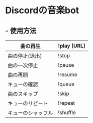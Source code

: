 # Discordの音楽bot

## - 使用方法

| 曲の再生           | !play [URL] |
| ------------------ | ----------- |
| 曲の停止(退出)           | !stop       |
| 曲の一次停止           | !pause |
| 曲の再開          | !resume|
| キューの確認       | !queue      |
| 曲のスキップ       | !skip       |
| キューのリピート   | !repeat     |
| キューのシャッフル | !shuffle    |

